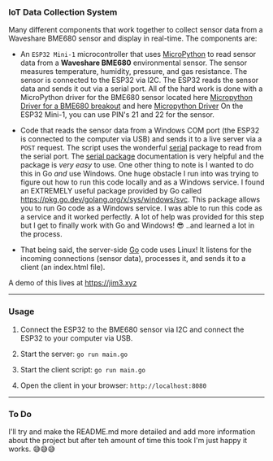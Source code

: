 ### IoT Data Collection System

Many different components that work together to collect sensor data from a Waveshare BME680 sensor and display in real-time. The components are:

- An `ESP32 Mini-1` microcontroller that uses [MicroPython](https://micropython.org) to read sensor data from a **Waveshare BME680** environmental sensor. 
The sensor measures temperature, humidity, pressure, and gas resistance. The sensor is connected to the ESP32 via I2C. The ESP32 reads the sensor data and sends it out via a serial port.
All of the hard work is done with a MicroPython driver for the BME680 sensor located here [Micropython Driver for a BME680 breakout](https://github.com/adafruit/Adafruit_BME680) 
and here [Micropython Driver](https://github.com/robert-hh/BME680-Micropython) On the ESP32 Mini-1, you can use PIN's 21 and 22 for the sensor.
  
- Code that reads the sensor data from a Windows COM port (the ESP32 is connected to the computer via USB) and sends it to a live server via a `POST` request. The script uses the wonderful [serial](https://github.com/bugst/go-serial) package to read from the serial port. The [serial package](https://pkg.go.dev/go.bug.st/serial) documentation is very helpful and the package is *very easy* to use. One other thing to note is I wanted to do this in Go *and* use Windows. One huge obstacle I run into was trying to figure out how to run this code locally and as a Windows service. I found an EXTREMELY useful package provided by Go called https://pkg.go.dev/golang.org/x/sys/windows/svc. This package allows you to run Go code as a Windows service. I was able to run this code as a service and it worked perfectly. A lot of help was provided for this step but I get to finally work with Go and Windows! 😎 ..and learned a lot in the process.

- That being said, the server-side [Go](https://go.dev) code uses Linux! It listens for the incoming connections (sensor data), processes it, and sends it to a client (an index.html file).

A demo of this lives at https://jim3.xyz

---

### Usage

1. Connect the ESP32 to the BME680 sensor via I2C and connect the ESP32 to your computer via USB.

2. Start the server: `go run main.go`

3. Start the client script: `go run main.go`

4. Open the client in your browser: `http://localhost:8080`


---

### To Do

I'll try and make the README.md more detailed and add more information about the project but after teh amount of time this took I'm just happy it works. 😅😅😅

